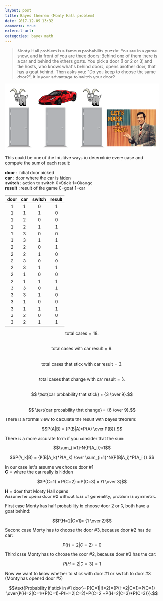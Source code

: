 ```yaml
---
layout: post
title: Bayes theorem (Monty Hall problem)
date: 2017-12-09 13:32
comments: true
external-url:
categories: bayes math
---
```


> Monty Hall problem is a famous probability puzzle: You are in a game show, and in front of you are three doors: Behind one of them there is a car and behind the others goats. You pick a door (1 or 2 or 3) and the hosts, who knows what's behind doors, opens another door, that has a goat behind. Then asks you: "Do you keep to choose the same door?", it is your advantage to switch your door?

![monty hall show](/assets/monty.png)

This could be one of the intuitive ways to determinte every case and compute the sum of each result:

**door** : initial door picked  
**car** : door where the car is hiden  
**switch** : action to switch 0=Stick 1=Change  
**result** : result of the game 0=goat 1=car  

| door     | car | switch | result |
|:--------:|:---:|:------:|:------:|
| 1        | 1   | 0      | 1      |
| 1        | 1   | 1      | 0      |
| 1        | 2   | 0      | 0      |
| 1        | 2   | 1      | 1      |
| 1        | 3   | 0      | 0      |
| 1        | 3   | 1      | 1      |
| 2        | 2   | 0      | 1      |
| 2        | 2   | 1      | 0      |
| 2        | 3   | 0      | 0      |
| 2        | 3   | 1      | 1      |
| 2        | 1   | 0      | 0      |
| 2        | 1   | 1      | 1      |
| 3        | 3   | 0      | 1      |
| 3        | 3   | 1      | 0      |
| 3        | 1   | 0      | 0      |
| 3        | 1   | 1      | 1      |
| 3        | 2   | 0      | 0      |
| 3        | 2   | 1      | 1      |

 $$ \text{total cases}  = {18}.$$  
 $$ \text{total cases with car result}  = {9}.$$  
 $$ \text{total cases that stick with car result}  = {3}.$$  
 $$ \text{total cases that change with car result}  = {6}.$$  
 $$ \text{car probability that stick}  = {3 \over 9}.$$  
 $$ \text{car probability that change}  = {6 \over 9}.$$  

 There is a formal view to calculate the result with bayes theorem:

$$P(A|B)  = {P(B|A)*P(A) \over P(B)}.$$

There is a more accurate form if you consider that the sum:

$$\sum_{i=1}^N{P(A_i)}=1$$

$$P(A_k|B)  = {P(B|A_k)*P(A_k) \over \sum_{i=1}^N{P(B|A_i)*P(A_i)}}.$$

In our case let's assume we choose door #1  
**C** = where the car really is hidden

$$P(C=1) = P(C=2) = P(C=3) = {1 \over 3}$$

**H** = door that Monty Hall opens  
Assume he opens door #2 without loss of generality, problem is symmetric

First case Monty has half probability to choose door 2 or 3, both have a goat behind:  

$$P(H=2|C=1)= {1 \over 2}$$

Second case Monty has to choose the door #3, because door #2 has de car:  

$$P(H=2|C=2)= 0$$

Third case Monty has to choose the door #2, because door #3 has the car:  

$$P(H=2|C=3)= 1$$

Now we want to know whether to stick with door #1 or switch to door #3 (Monty has opened door #2)

$$\text{Probability if stick in #1 door}=P(C=1|H=2)={P(H=2|C=1)*P(C=1) \over{P(H=2|C=1)*P(C=1)+P(H=2|C=2)*P(C=2)+P(H=2|C=3)*P(C=3)}}.$$





